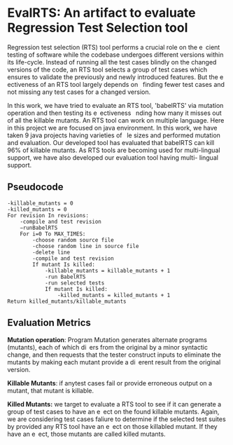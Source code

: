 # EvalRTS: An artifact to evaluate Regression Test Selection tool  

Regression test selection (RTS) tool performs a crucial role on the e cient testing of software while
the codebase undergoes different versions within its life-cycle. Instead of running all the test cases
blindly on the changed versions of the code, an RTS tool selects a group of test cases which ensures
to validate the previously and newly introduced features. But the e ectiveness of an RTS tool largely
depends on  finding fewer test cases and not missing any test cases for a changed version. 

In this work, we have tried to evaluate an RTS tool, 'babelRTS' via mutation operation and then testing
its e ectiveness  nding how many it misses out of all the killable mutants. An RTS tool can work
on multiple language. Here in this project we are focused on java environment. In this work, we
have taken 9 java projects having varieties of  le sizes and performed mutation and evaluation. Our
developed tool has evaluated that babelRTS can kill 96% of killable mutants. As RTS tools are
becoming used for multi-lingual support, we have also developed our evaluation tool having multi-
lingual support.

## Pseudocode
```
-killable_mutants = 0 
-killed_mutants = 0
For revision In revisions: 
    -compile and test revision
    −runBabelRTS
    For i=0 To MAX_TIMES: 
        -choose random source file
        -choose random line in source file 
        -delete line
        -compile and test revision
        If mutant Is killed: 
            -killable_mutants = killable_mutants + 1 
            -run BabelRTS
            -run selected tests
            If mutant Is killed: 
                -killed_mutants = killed_mutants + 1 
Return killed_mutants/killable_mutants 

```

## Evaluation Metrics

**Mutation operation**: Program Mutation generates alternate programs (mutants), each of which di ers from
the original by a minor syntactic change, and then requests that the tester construct inputs to eliminate the
mutants by making each mutant provide a di erent result from the original version.

**Killable Mutants**: if anytest cases fail or provide erroneous output on a mutant, that mutant is killable.

**Killed Mutants:** we target to evaluate a RTS tool to see if it can generate a group of
test cases to have an e ect on the found killable mutants. Again, we are considering test cases faliure to determine
if the selected test suites by provided any RTS tool have an e ect on those killabled mutant. If they have an
e ect, those mutants are called killed mutants.


